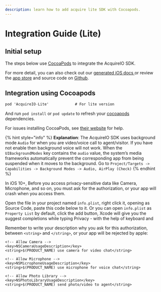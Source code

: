 ```yaml
---
description: learn how to add acquire lite SDK with Cocoapods.
---
```


# Integration Guide \(Lite\)

## Initial setup

The steps below use [CocoaPods](https://cocoapods.org/) to integrate the AcquireIO SDK.

For more detail, you can also check out our [generated iOS docs ](https://devtools.acquire.io/sdk/ios/docs/html/index.html)or review the [app store](https://itunes.apple.com/us/app/acquire-support-sdk/id1445674477#?platform=iphone) and source code on [Github](https://github.com/acquireio/acquireio-ios).

## Integration using Cocoapods

```objectivec
pod 'AcquireIO-Lite'            # For lite version
```

And run `pod install` or `pod update` to refresh your [cocoapods](https://cocoapods.org/) dependencies.

For issues installing CocoaPods, see [their website](https://cocoapods.org/) for help.

{% hint style="info" %}
**Explanation**: The AcquireIO SDK uses background mode `Audio` for when you are video/voice call to agent/visitor. If you have not enable then background voice will not work. When the `UIBackgroundModes` key contains the `audio` value, the system’s media frameworks automatically prevent the corresponding app from being suspended when it moves to the background. Go to `Project/Targets -> Capabilities -> Background Modes -> Audio, AirPlay (Check)`
{% endhint %}

In iOS 10+, Before you access privacy-sensitive data like Camera, Microphone, and so on, you must ask for the authorization, or your app will crash when you access them.

Open the file in your project named `info.plist`, right click it, opening as Source Code, paste this code below to it. Or you can open `info.plist` as `Property List` by default, click the add button, Xcode will give you the suggest completions while typing Privacy - with the help of keyboard and

Remember to write your description why you ask for this authorization, between `<string>` and `</string>`, or your app will be rejected by apple:

```markup
<!-- Allow Camera -->
<key>NSCameraUsageDescription</key>
<string>$(PRODUCT_NAME) use camera for video chat</string>

<!-- Allow Microphone -->
<key>NSMicrophoneUsageDescription</key>
<string>$(PRODUCT_NAME) use microphone for voice chat</string>

<!-- Allow Photo Library -->
<key>NSPhotoLibraryUsageDescription</key>
<string>$(PRODUCT_NAME) send photo/video to agent</string>
```

